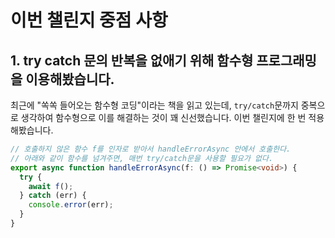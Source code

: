 # 이번 챌린지 중점 사항

## 1. try catch 문의 반복을 없애기 위해 함수형 프로그래밍을 이용해봤습니다.

최근에 "쏙쏙 들어오는 함수형 코딩"이라는 책을 읽고 있는데, `try/catch`문까지 중복으로 생각하여 함수형으로 이를 해결하는 것이 꽤 신선했습니다. 이번 챌린지에 한 번 적용해봤습니다.

```ts
// 호출하지 않은 함수 f를 인자로 받아서 handleErrorAsync 안에서 호출한다.
// 아래와 같이 함수를 넘겨주면, 매번 try/catch문을 사용할 필요가 없다.
export async function handleErrorAsync(f: () => Promise<void>) {
  try {
    await f();
  } catch (err) {
    console.error(err);
  }
}
```
